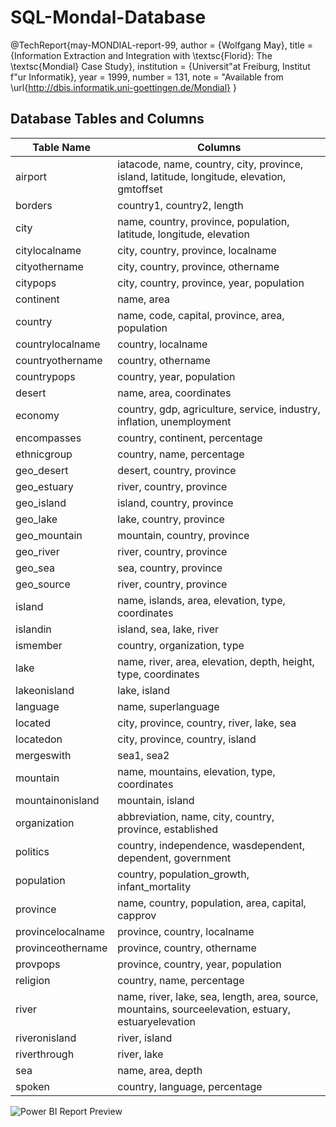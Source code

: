 # SQL-Mondal-Database

@TechReport{may-MONDIAL-report-99,
author = {Wolfgang May},
title = {Information Extraction and Integration with \textsc{Florid}:
The \textsc{Mondial} Case Study},
institution = {Universit\"at Freiburg, Institut f\"ur Informatik},
year = 1999,
number = 131,
note = "Available from
\url{http://dbis.informatik.uni-goettingen.de/Mondial}
}

## Database Tables and Columns

| Table Name        | Columns                                                                                             |
| ----------------- | --------------------------------------------------------------------------------------------------- |
| airport           | iatacode, name, country, city, province, island, latitude, longitude, elevation, gmtoffset          |
| borders           | country1, country2, length                                                                          |
| city              | name, country, province, population, latitude, longitude, elevation                                 |
| citylocalname     | city, country, province, localname                                                                  |
| cityothername     | city, country, province, othername                                                                  |
| citypops          | city, country, province, year, population                                                           |
| continent         | name, area                                                                                          |
| country           | name, code, capital, province, area, population                                                     |
| countrylocalname  | country, localname                                                                                  |
| countryothername  | country, othername                                                                                  |
| countrypops       | country, year, population                                                                           |
| desert            | name, area, coordinates                                                                             |
| economy           | country, gdp, agriculture, service, industry, inflation, unemployment                               |
| encompasses       | country, continent, percentage                                                                      |
| ethnicgroup       | country, name, percentage                                                                           |
| geo_desert        | desert, country, province                                                                           |
| geo_estuary       | river, country, province                                                                            |
| geo_island        | island, country, province                                                                           |
| geo_lake          | lake, country, province                                                                             |
| geo_mountain      | mountain, country, province                                                                         |
| geo_river         | river, country, province                                                                            |
| geo_sea           | sea, country, province                                                                              |
| geo_source        | river, country, province                                                                            |
| island            | name, islands, area, elevation, type, coordinates                                                   |
| islandin          | island, sea, lake, river                                                                            |
| ismember          | country, organization, type                                                                         |
| lake              | name, river, area, elevation, depth, height, type, coordinates                                      |
| lakeonisland      | lake, island                                                                                        |
| language          | name, superlanguage                                                                                 |
| located           | city, province, country, river, lake, sea                                                           |
| locatedon         | city, province, country, island                                                                     |
| mergeswith        | sea1, sea2                                                                                          |
| mountain          | name, mountains, elevation, type, coordinates                                                       |
| mountainonisland  | mountain, island                                                                                    |
| organization      | abbreviation, name, city, country, province, established                                            |
| politics          | country, independence, wasdependent, dependent, government                                          |
| population        | country, population_growth, infant_mortality                                                        |
| province          | name, country, population, area, capital, capprov                                                   |
| provincelocalname | province, country, localname                                                                        |
| provinceothername | province, country, othername                                                                        |
| provpops          | province, country, year, population                                                                 |
| religion          | country, name, percentage                                                                           |
| river             | name, river, lake, sea, length, area, source, mountains, sourceelevation, estuary, estuaryelevation |
| riveronisland     | river, island                                                                                       |
| riverthrough      | river, lake                                                                                         |
| sea               | name, area, depth                                                                                   |
| spoken            | country, language, percentage                                                                       |

![Power BI Report Preview](https://github.com/o-bissing/SQL-Mondial-Database/blob/main/report.png)
